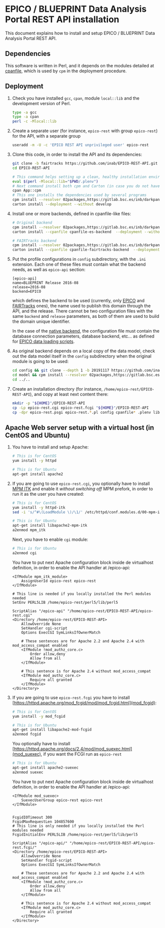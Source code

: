 # EPICO / BLUEPRINT Data Analysis Portal REST API installation

This document explains how to install and setup EPICO / BLUEPRINT Data Analysis Portal REST API.

## Dependencies

This software is written in Perl, and it depends on the modules detailed at
[cpanfile](cpanfile), which is used by `cpm` in the deployment procedure.

## Deployment

1. Check you have installed `gcc`, `cpan`, module `local::lib` and the development version of Perl.

	```bash
	type -a gcc
	type -a cpan
	perl -c -Mlocal::lib
	```

2. Create a separate user (for instance, `epico-rest` with group `epico-rest`) for the API, with a separate group

	```bash
	useradd -m -U -c 'EPICO REST API unprivileged user' epico-rest
	```

3. Clone this code, in order to install the API and its dependencies:

	```bash
	git clone -b fairtracks https://github.com/inab/EPICO-REST-API.git
	cd EPICO-REST-API
	
	# This command helps setting up a clean, healthy installation environment
	eval $(perl -Mlocal::lib="$PWD/.plenv")
	# Next command install both cpm and Carton (in case you do not have them already)
	cpan App::cpm
	# This one installs the dependencies used by several programs
	cpm install --resolver 02packages,https://gitlab.bsc.es/inb/darkpan/raw/master/ --resolver metadb
	carton install --deployment --without develop
	```

4. Install one or more backends, defined in cpanfile-like files:

	```bash
	# Original backend
	cpm install --resolver 02packages,https://gitlab.bsc.es/inb/darkpan/raw/master/ --resolver metadb --cpanfile cpanfile-es-backend
	carton install --cpanfile cpanfile-es-backend  --deployment --without develop
	
	# FAIRTracks backend
	cpm install --resolver 02packages,https://gitlab.bsc.es/inb/darkpan/raw/master/ --resolver metadb --cpanfile cpanfile-fairtracks-backend
	carton install --cpanfile cpanfile-fairtracks-backend  --deployment --without develop
	```

5. Put the profile configurations in `config` subdirectory, with the `.ini` extension. Each one of these files must contain what the backend needs, as well as `epico-api` section:

	```
	[epico-api]
	name=BLUEPRINT Release 2016-08
	release=2016-08
	backend=EPICO
	```

	which defines the backend to be used (currently, only [EPICO](https://github.com/inab/EPICO-ES-backend) and [FAIRTracks](https://github.com/inab/EPICO-FAIRTracks-backend) ones), the name used to publish this domain through the API, and the release. There cannot be two configuration files with the same `backend` and `release` parameters, as both of them are used to build the domain unique identifier.
	
	In the case of the [native backend](https://github.com/inab/EPICO-ES-backend), the configuration file must contain the database connection parameters, database backend, etc... as defined for [EPICO data loading scripts](https://github.com/inab/EPICO-data-loading-scripts/tree/fairtracks).
	

6. As original backend depends on a local copy of the data model, check out the data model itself in the `config` subdirectory when the original module is going to be used:

	```bash
	cd config && git clone --depth 1 -b 20191117 https://github.com/inab/EPICO-data-model.git model
	cd model && cpm install --resolver 02packages,https://gitlab.bsc.es/inb/darkpan/raw/master/ --resolver metadb
	cd ../..
	```

7. Create an installation directory (for instance, `/home/epico-rest/EPICO-REST-API`), and copy at least next content there:

	```bash
	mkdir -p "${HOME}"/EPICO-REST-API
	cp -Lp epico-rest.cgi epico-rest.fcgi "${HOME}"/EPICO-REST-API
	cp -dpr epico-rest.psgi epico-rest.*.pl config cpanfile* .plenv libs local "${HOME}"/EPICO-REST-API
	```

## Apache Web server setup with a virtual host (in CentOS and Ubuntu)

1. You have to install and setup Apache:
	
	```bash
	# This is for CentOS
	yum install -y httpd
	```
	
	```bash
	# This is for Ubuntu
	apt-get install apache2
	```

2. If you are going to use `epico-rest.cgi`, you optionally have to install [MPM ITK](http://mpm-itk.sesse.net/) and enable it *without switching off* MPM prefork, in order to run it as the user you have created:
	
	```bash
	# This is for CentOS
	yum install -y httpd-itk
	sed -i 's/^#\(LoadModule \)/\1/' /etc/httpd/conf.modules.d/00-mpm-itk.conf
	```
	
	```bash
	# This is for Ubuntu
	apt-get install libapache2-mpm-itk
	a2enmod mpm_itk
	```
	
	Next, you have to enable `cgi` module:
	
	```bash
	# This is for Ubuntu
	a2enmod cgi
	```
	
	You have to put next Apache configuration block inside de virtualhost definition, in order to enable the API handler at /epico-api:
	
	```
	<IfModule mpm_itk_module>
		AssignUserId epico-rest epico-rest
	</IfModule>
	
	# This line is needed if you locally installed the Perl modules needed
	SetEnv PERL5LIB /home/epico-rest/perl5/lib/perl5
	
	ScriptAlias "/epico-api" "/home/epico-rest/EPICO-REST-API/epico-rest.cgi"
	<Directory /home/epico-rest/EPICO-REST-API>
		AllowOverride None
		SetHandler cgi-script
		Options ExecCGI SymLinksIfOwnerMatch
		
		# These sentences are for Apache 2.2 and Apache 2.4 with mod_access_compat enabled
		<IfModule !mod_authz_core.c>
			Order allow,deny
			Allow from all
		</IfModule>
		
		# This sentence is for Apache 2.4 without mod_access_compat
		<IfModule mod_authz_core.c>
			Require all granted
		</IfModule>
	</Directory>
	```
	
3. If you are going to use `epico-rest.fcgi` you have to install [https://httpd.apache.org/mod_fcgid/mod/mod_fcgid.html](mod_fcgid):

	
	```bash
	# This is for CentOS
	yum install -y mod_fcgid
	```
	
	```bash
	# This is for Ubuntu
	apt-get install libapache2-mod-fcgid
	a2enmod fcgid
	```
	
	You optionally have to install [https://httpd.apache.org/docs/2.4/mod/mod_suexec.html](mod_suexec), if you want the FCGI run as `epico-rest`
	
	```bash
	# This is for Ubuntu
	apt-get install apache2-suexec
	a2enmod suexec
	```

	You have to put next Apache configuration block inside de virtualhost definition, in order to enable the API handler at /epico-api:
	
	```
	<IfModule mod_suexec>
		SuexecUserGroup epico-rest epico-rest
	</IfModule>
	
	
	FcgidIOTimeout 300
	FcgidMaxRequestLen 104857600
	# This line is only needed if you locally installed the Perl modules needed
	FcgidInitialEnv PERL5LIB /home/epico-rest/perl5/lib/perl5
	
	ScriptAlias "/epico-api/" "/home/epico-rest/EPICO-REST-API/epico-rest.fcgi/"
	<Directory /home/epico-rest/EPICO-REST-API>
		AllowOverride None
		SetHandler fcgid-script
		Options ExecCGI SymLinksIfOwnerMatch
		
		# These sentences are for Apache 2.2 and Apache 2.4 with mod_access_compat enabled
		<IfModule !mod_authz_core.c>
			Order allow,deny
			Allow from all
		</IfModule>
		
		# This sentence is for Apache 2.4 without mod_access_compat
		<IfModule mod_authz_core.c>
			Require all granted
		</IfModule>
	</Directory>
	```
